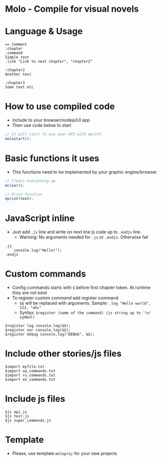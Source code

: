 # Molo - Compile for visual novels

# Language & Usage
```
== Comment
:chapter
.command
Simple text
.link "Link to next chapter", "chapter2"

:chapter2
Another text

:chapter3
Some text etc
```

# How to use compiled code
* Include to your browser/nodejs/UI app
* Then use code below to start
```js
// It will start to use your API with mprint
molostart();
```

# Basic functions it uses
* This functions need to be implemented by your graphic engine/browser
```js
// Clears everything up
mclear();

// Print function
mprint(text);
```

# JavaScript inline
* Just add `.js` line and write on next line js code up to `.endjs` line.
    * Warning: No arguments needed for `.js` or `.endjs`. Otherwise fail
```
.js
    console.log("Hello!");
.endjs
```

# Custom commands
* Config commands starts with `$` before first chapter token. At runtime they are not exist
* To register _custom command_ add register command
    * `$$` will be replaced with arguments. Sample: `.log "Hello world", 123, "abc"`
    * Syntax: `$register (name of the command) (js string up to '\n' symbol)`
```
$register log console.log($$);
$register лог console.log($$);
$register debug console.log("DEBUG", $$);
```

# Include other stories/js files
```
$import myfile.txt
$import ua_commands.txt
$import ru_commands.txt
$import en_commands.txt
```

# Include js files
```
$js api.js
$js test.js
$js super_commands.js
```

# Template
* Please, use template `moloproj` for your new projects
